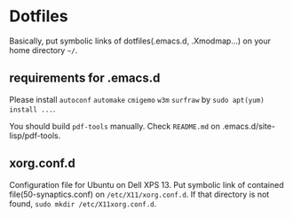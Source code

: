 # Dotfiles
Basically, put symbolic links of dotfiles(.emacs.d, .Xmodmap...) on your home directory `~/`.

## requirements for .emacs.d
Please install `autoconf` `automake` `cmigemo` `w3m` `surfraw` by `sudo apt(yum) install ...`.

You should build `pdf-tools` manually. Check `README.md` on .emacs.d/site-lisp/pdf-tools.

## xorg.conf.d
Configuration file for Ubuntu on Dell XPS 13. 
Put symbolic link of contained file(50-synaptics.conf) on `/etc/X11/xorg.conf.d`. If that directory is not found, `sudo mkdir /etc/X11xorg.conf.d`. 

